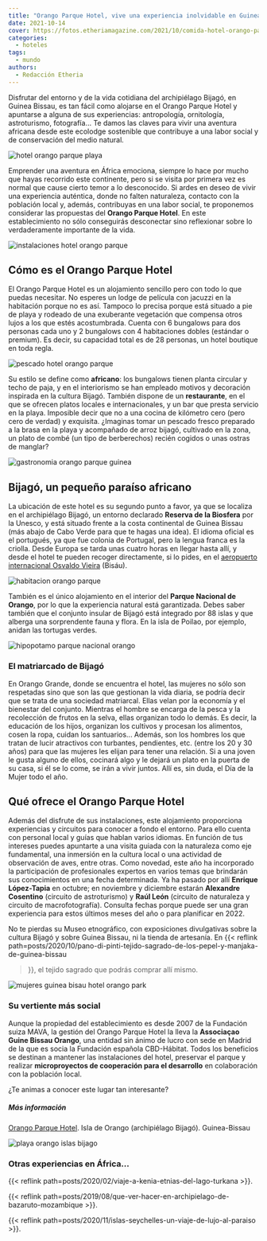 ```yaml
---
title: "Orango Parque Hotel, vive una experiencia inolvidable en Guinea Bissau"
date: 2021-10-14
cover: https://fotos.etheriamagazine.com/2021/10/comida-hotel-orango-parque.jpg
categories: 
  - hoteles
tags: 
  - mundo
authors: 
  - Redacción Etheria
---
```


Disfrutar del entorno y de la vida cotidiana del archipiélago Bijagó, en Guinea Bissau, es tan fácil como alojarse en el Orango Parque Hotel y apuntarse a alguna de sus experiencias: antropología, ornitología, astroturismo, fotografía... Te damos las claves para vivir una aventura africana desde este ecolodge sostenible que contribuye a una labor social y de conservación del medio natural.

![hotel orango parque playa](https://fotos.etheriamagazine.com/2021/10/piragua-hotel-orango-park.jpg "El hotel Orango Parque se sitúa en primera línea de playa.")

Emprender una aventura en África emociona, siempre lo hace por mucho que hayas recorrido 
este continente, pero si se visita por primera vez es normal que cause cierto temor a lo 
desconocido. Si ardes en deseo de vivir una experiencia auténtica, donde no falten 
naturaleza, contacto con la población local y, además, contribuyas en una labor social, 
te proponemos considerar las propuestas del **Orango Parque Hotel**. En este 
establecimiento no sólo conseguirás desconectar sino reflexionar sobre lo verdaderamente 
importante de la vida. 

![instalaciones hotel orango parque](https://fotos.etheriamagazine.com/2021/10/hotel-orango-parque-guinea-bisau.jpg "El Orango Parque es el único hotel dentro de este espacio natural protegido.")

## Cómo es el Orango Parque Hotel

El Orango Parque Hotel es un alojamiento sencillo pero con todo lo que puedas necesitar. 
No esperes un lodge de película con jacuzzi en la habitación porque no es así. Tampoco 
lo precisa porque está situado a pie de playa y rodeado de una exuberante vegetación que 
compensa otros lujos a los que estés acostumbrada. Cuenta con 6 bungalows para dos 
personas cada uno y 2 bungalows con 4 habitaciones dobles (estándar o premium). Es 
decir, su capacidad total es de 28 personas, un hotel boutique en toda regla. 

![pescado hotel orango parque](https://fotos.etheriamagazine.com/2021/10/comida-hotel-orango-parque.jpg "Pescado a la brasa, una cena perfecta.")

Su estilo se define como **africano**: los bungalows tienen planta circular y techo de 
paja, y en el interiorismo se han empleado motivos y decoración inspirada en la cultura 
Bijagó. También dispone de un **restaurante**, en el que se ofrecen platos locales e 
internacionales, y un bar que presta servicio en la playa. Imposible decir que no a una 
cocina de kilómetro cero (pero cero de verdad) y exquisita. ¿Imaginas tomar un pescado 
fresco preparado a la brasa en la playa y acompañado de arroz bijagó, cultivado en la 
zona, un plato de combé (un tipo de berberechos) recién cogidos o unas ostras de 
manglar? 

![gastronomia orango parque guinea](https://fotos.etheriamagazine.com/2021/10/orango-hotel-guinea-bisau.jpg "Instalaciones y gastronomía en el hotel Orango Parque.")

## Bijagó, un pequeño paraíso africano

La ubicación de este hotel es su segundo punto a favor, ya que se localiza en el 
archipiélago Bijagó, un entorno declarado **Reserva de la Biosfera** por la Unesco, y 
está situado frente a la costa continental de Guinea Bissau (más abajo de Cabo Verde 
para que te hagas una idea). El idioma oficial es el portugués, ya que fue colonia de 
Portugal, pero la lengua franca es la criolla. Desde Europa se tarda unas cuatro horas 
en llegar hasta allí, y desde el hotel te pueden recoger directamente, si lo pides, en 
el [aeropuerto internacional Osvaldo Vieira](https://www.aeroporto-bissau.com/) (Bisáu). 

![habitacion orango parque](https://fotos.etheriamagazine.com/2021/10/habitacion-hotel-orango-parque.jpg "Una de las habitaciones del hotel.")

También es el único alojamiento en el interior del **Parque Nacional de Orango**, por lo 
que la experiencia natural está garantizada. Debes saber también que el conjunto insular 
de Bijagó está integrado por 88 islas y que alberga una sorprendente fauna y flora. En 
la isla de Poilao, por ejemplo, anidan las tortugas verdes. 

![hipopotamo parque nacional orango](https://fotos.etheriamagazine.com/2021/10/parque-nacional-orango.jpg "Hipopótamo en el Parque Nacional de Orango.")

### El matriarcado de Bijagó

En Orango Grande, donde se encuentra el hotel, las mujeres no sólo son respetadas sino 
que son las que gestionan la vida diaria, se podría decir que se trata de una sociedad 
matriarcal. Ellas velan por la economía y el bienestar del conjunto. Mientras el hombre 
se encarga de la pesca y la recolección de frutos en la selva, ellas organizan todo lo 
demás. Es decir, la educación de los hijos, organizan los cultivos y procesan los 
alimentos, cosen la ropa, cuidan los santuarios... Además, son los hombres los que 
tratan de lucir atractivos con turbantes, pendientes, etc. (entre los 20 y 30 años) para 
que las mujeres les elijan para tener una relación. Si a una joven le gusta alguno de 
ellos, cocinará algo y le dejará un plato en la puerta de su casa, si él se lo come, se 
irán a vivir juntos. Allí es, sin duda, el Día de la Mujer todo el año. 

## Qué ofrece el Orango Parque Hotel

Además del disfrute de sus instalaciones, este alojamiento proporciona experiencias y 
circuitos para conocer a fondo el entorno. Para ello cuenta con personal local y guías 
que hablan varios idiomas. En función de tus intereses puedes apuntarte a una visita 
guiada con la naturaleza como eje fundamental, una inmersión en la cultura local o una 
actividad de observación de aves, entre otras. Como novedad, este año ha incorporado la 
participación de profesionales expertos en varios temas que brindarán sus conocimientos 
en una fecha determinada. Ya ha pasado por allí **Enrique López-Tapia** en octubre; en 
noviembre y diciembre estarán **Alexandre Cosentino** (circuito de astroturismo) y 
**Raúl León** (circuito de naturaleza y circuito de macrofotografía). Consulta fechas 
porque puede ser una gran experiencia para estos últimos meses del año o para planificar 
en 2022. 

No te pierdas su Museo etnográfico, con exposiciones divulgativas sobre la cultura 
Bijagó y sobre Guinea Bissau, ni la tienda de artesanía. En {{< reflink 
path=posts/2020/10/pano-di-pinti-tejido-sagrado-de-los-pepel-y-manjaka-de-guinea-bissau 
>}}, el tejido sagrado que podrás comprar allí mismo. 

![mujeres guinea bisau hotel orango park](https://fotos.etheriamagazine.com/2021/10/mujeres-guinea-bissau.jpg "Parte de los beneficios repercute en la población local.")

### Su vertiente más social

Aunque la propiedad del establecimiento es desde 2007 de la Fundación suiza MAVA, la 
gestión del Orango Parque Hotel la lleva la **Associaçao Guine Bissau Orango**, una 
entidad sin ánimo de lucro con sede en Madrid de la que es socia la Fundación española 
CBD-Hábitat. Todos los beneficios se destinan a mantener las instalaciones del hotel, 
preservar el parque y realizar **microproyectos de cooperación para el desarrollo** en 
colaboración con la población local. 

¿Te animas a conocer este lugar tan interesante? 

##### Más información

[Orango Parque Hotel](https://www.orangohotel.com/). Isla de Orango (archipiélago 
Bijagó). Guinea-Bissau 

![playa orango islas bijago](https://fotos.etheriamagazine.com/2021/10/islas-bijado-guinea.jpg "Isla de Orango (archipiélago Bijagó).")

### Otras experiencias en África...

{{< reflink path=posts/2020/02/viaje-a-kenia-etnias-del-lago-turkana >}}. 

{{< reflink path=posts/2019/08/que-ver-hacer-en-archipielago-de-bazaruto-mozambique >}}. 

{{< reflink path=posts/2020/11/islas-seychelles-un-viaje-de-lujo-al-paraiso >}}.
